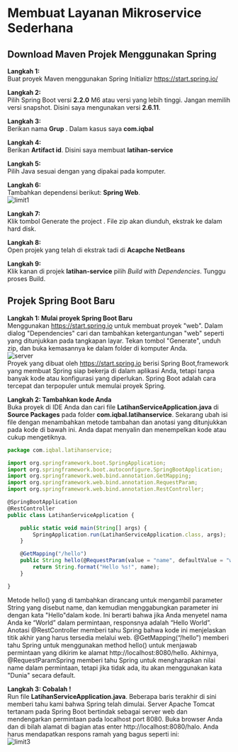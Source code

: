 # Membuat Layanan Mikroservice Sederhana
## Download Maven Projek Menggunakan Spring
**Langkah 1:**<br>
Buat proyek Maven menggunakan Spring Initializr https://start.spring.io/<br>

**Langkah 2:**<br>
Pilih Spring Boot versi **2.2.0** M6 atau versi yang lebih tinggi. Jangan memilih versi snapshot. Disini saya mengunakan versi <b>2.6.11</b>.<br>

**Langkah 3:**<br>
Berikan nama <b>Grup</b> . Dalam kasus saya <b>com.iqbal</b><br>

<b>Langkah 4:</b><br>
Berikan <b>Artifact id</b>. Disini saya membuat <b>latihan-service</b><br>

<b>Langkah 5:</b><br>
Pilih Java sesuai dengan yang dipakai pada komputer.<br>

<b>Langkah 6:</b><br>
Tambahkan dependensi berikut: <b>Spring Web</b>.<br>
![limit1](https://user-images.githubusercontent.com/113502513/192140885-fb207c00-624c-4bf8-8b60-d6f961265742.JPG)<br>

<b>Langkah 7:</b><br>
Klik tombol Generate the project . File zip akan diunduh, ekstrak ke dalam hard disk.<br>

<b>Langkah 8:</b><br>
Open projek yang telah di ekstrak tadi di <b>Acapche NetBeans</b><br>

<b>Langkah 9:</b><br>
Klik kanan di projek <b>latihan-service</b> pilih <i>Build with Dependencies</i>. Tunggu proses Build.<br>
## Projek Spring Boot Baru
<b>Langkah 1: Mulai proyek Spring Boot Baru</b><br>
Menggunakan https://start.spring.io untuk membuat proyek "web". Dalam dialog "Dependencies" cari dan tambahkan ketergantungan "web" seperti yang ditunjukkan pada tangkapan layar. Tekan tombol "Generate", unduh zip, dan buka kemasannya ke dalam folder di komputer Anda.<br>
![server](https://user-images.githubusercontent.com/113502513/192148872-4b7f400e-42b4-4853-b212-d0a2cd541b5a.JPG)<br>
Proyek yang dibuat oleh https://start.spring.io berisi Spring Boot,framework yang membuat Spring siap bekerja di dalam aplikasi Anda, tetapi tanpa banyak kode atau konfigurasi yang diperlukan. Spring Boot adalah cara tercepat dan terpopuler untuk memulai proyek Spring.<br>

<b>Langkah 2: Tambahkan kode Anda</b><br>
Buka proyek di IDE Anda dan cari file <b>LatihanServiceApplication.java</b> di <b>Source Packages</b> pada folder <b>com.iqbal.latihanservice</b>. Sekarang ubah isi file dengan menambahkan metode tambahan dan anotasi yang ditunjukkan pada kode di bawah ini. Anda dapat menyalin dan menempelkan kode atau cukup mengetiknya.<br>
```javascript
package com.iqbal.latihanservice;

import org.springframework.boot.SpringApplication;
import org.springframework.boot.autoconfigure.SpringBootApplication;
import org.springframework.web.bind.annotation.GetMapping;
import org.springframework.web.bind.annotation.RequestParam;
import org.springframework.web.bind.annotation.RestController;

@SpringBootApplication
@RestController
public class LatihanServiceApplication {

    public static void main(String[] args) {
        SpringApplication.run(LatihanServiceApplication.class, args);
    }

    @GetMapping("/hello")
    public String hello(@RequestParam(value = "name", defaultValue = "word") String name) {
        return String.format("Hello %s!", name);
    }

}
```
Metode hello() yang di tambahkan dirancang untuk mengambil parameter String yang disebut name, dan kemudian menggabungkan parameter ini dengan kata "Hello"dalam kode. Ini berarti bahwa jika Anda menyetel nama Anda ke “World” dalam permintaan, responsnya adalah “Hello World”.<br>
Anotasi @RestController memberi tahu Spring bahwa kode ini menjelaskan titik akhir yang harus tersedia melalui web. @GetMapping(“/hello”) memberi tahu Spring untuk menggunakan method hello() untuk menjawab permintaan yang dikirim ke alamat http://localhost:8080/hello. Akhirnya, @RequestParamSpring memberi tahu Spring untuk mengharapkan nilai name dalam permintaan, tetapi jika tidak ada, itu akan menggunakan kata "Dunia" secara default.<br>

<b>Langkah 3: Cobalah !</b><br>
Run file <b>LatihanServiceApplication.java</b>. Beberapa baris terakhir di sini memberi tahu kami bahwa Spring telah dimulai. Server Apache Tomcat tertanam pada Spring Boot bertindak sebagai server web dan mendengarkan permintaan pada localhost port 8080. Buka browser Anda dan di bilah alamat di bagian atas enter http://localhost:8080/halo. Anda harus mendapatkan respons ramah yang bagus seperti ini:<br>
![limit3](https://user-images.githubusercontent.com/113502513/192156408-f858c752-4847-4a8e-88f8-f6d2d2cacb55.JPG) 
